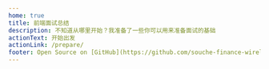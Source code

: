 ```yaml
---
home: true
title: 前端面试总结
description: 不知道从哪里开始？我准备了一些你可以用来准备面试的基础
actionText: 开始出发
actionLink: /prepare/
footer: Open Source on [GitHub](https://github.com/souche-finance-wireless/department-blog-simple-style), Made by [@Berlin](https://github.com/berlinen/)
---
```


